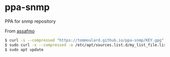 # ppa-snmp
PPA for snmp repository

From [assafmo](https://assafmo.github.io/2019/05/02/ppa-repo-hosted-on-github.html)

```bash
$ curl -s --compressed "https://tommoulard.github.io/ppa-snmp/KEY.gpg" | sudo apt-key add -
$ sudo curl -s --compressed -o /etc/apt/sources.list.d/my_list_file.list "https://tommoulard.github.io/ppa-snmp/my_list_file.list"
$ sudo apt update
````
